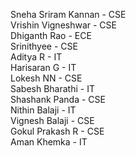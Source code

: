 Sneha Sriram Kannan - CSE\
Vrishin Vigneshwar - CSE\
Dhiganth Rao - ECE\
Srinithyee - CSE\
Aditya R - IT\
Harisaran G - IT\
Lokesh NN - CSE\
Sabesh Bharathi - IT\
Shashank Panda - CSE\
Nithin Balaji - IT\
Vignesh Balaji - CSE\
Gokul Prakash R - CSE\
Aman Khemka - IT
